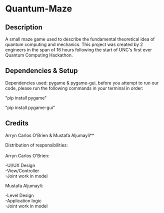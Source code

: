 # Quantum-Maze

## Description
A small maze game used to describe the fundamental theoretical idea of quantum computing and mechanics. This project was created by 2 engineers in the span of 16 hours following the start of UNC's first ever Quantum Computing Hackathon.

## Dependencies & Setup
Dependencies used: pygame & pygame-gui, before you attempt to run our code, please run the following commands in your terminal in order:

"pip install pygame"

"pip install pygame-gui"


## Credits
Arryn Carlos O'Brien & Mustafa Aljumayli**

Distribution of responsibilities:
<br><br>
Arryn Carlos O'Brien:

-UI/UX Design 
<br>
-View/Controller
<br>
-Joint work in model
<br>

Mustafa Aljumayli:

-Level Design
<br>
-Application logic
<br>
-Joint work in model
<br>
